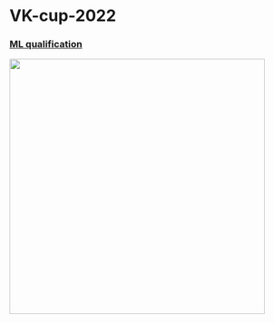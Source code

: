 # VK-cup-2022

### [ML qualification](https://github.com/vlbudaeva/VK-cup-2022/tree/main/step_1_%20qualification)

<img src="https://github.com/vlbudaeva/VK-cup-2022/blob/main/results/step1.png" width="450">
